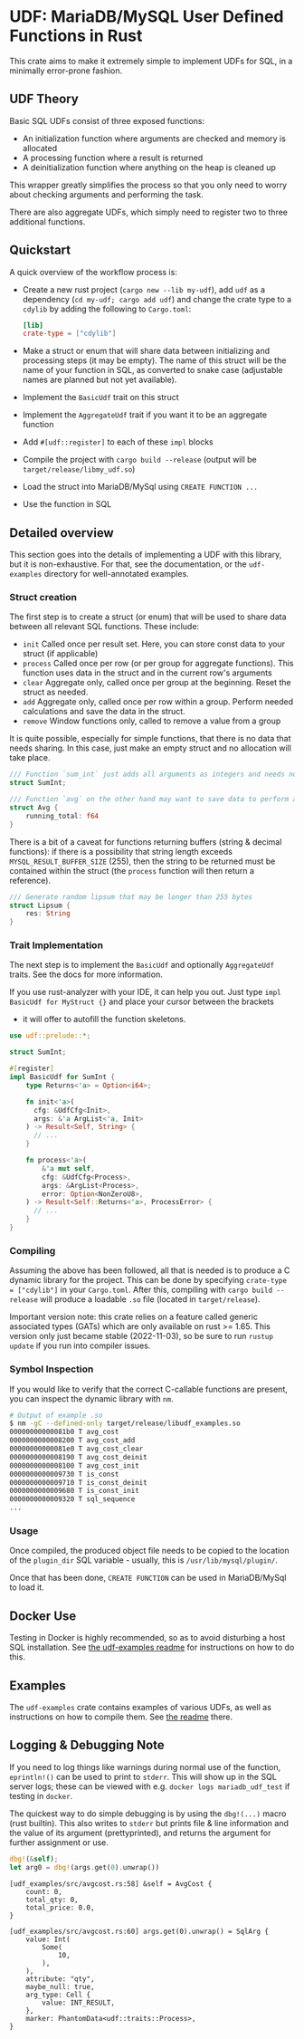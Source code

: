 # UDF: MariaDB/MySQL User Defined Functions in Rust

This crate aims to make it extremely simple to implement UDFs for SQL, in a
minimally error-prone fashion.


## UDF Theory

Basic SQL UDFs consist of three exposed functions:

- An initialization function where arguments are checked and memory is allocated
- A processing function where a result is returned
- A deinitialization function where anything on the heap is cleaned up

This wrapper greatly simplifies the process so that you only need to worry about
checking arguments and performing the task.

There are also aggregate UDFs, which simply need to register two to three
additional functions.

## Quickstart

A quick overview of the workflow process is:

- Create a new rust project (`cargo new --lib my-udf`), add `udf` as a
  dependency (`cd my-udf; cargo add udf`) and change the crate type to a
  `cdylib` by adding the following to `Cargo.toml`:

  ```toml
  [lib]
  crate-type = ["cdylib"]
  ```

- Make a struct or enum that will share data between initializing and processing
  steps (it may be empty). The name of this struct will be the name of your
  function in SQL, as converted to snake case (adjustable names are planned but
  not yet available).
- Implement the `BasicUdf` trait on this struct
- Implement the `AggregateUdf` trait if you want it to be an aggregate function
- Add `#[udf::register]` to each of these `impl` blocks
- Compile the project with `cargo build --release` (output will be
  `target/release/libmy_udf.so`)
- Load the struct into MariaDB/MySql using `CREATE FUNCTION ...`
- Use the function in SQL

## Detailed overview

This section goes into the details of implementing a UDF with this library, but
it is non-exhaustive. For that, see the documentation, or the `udf-examples`
directory for well-annotated examples.

### Struct creation

The first step is to create a struct (or enum) that will be used to share data
between all relevant SQL functions. These include:

- `init` Called once per result set. Here, you can store const data to your
  struct (if applicable)
- `process` Called once per row (or per group for aggregate functions). This
  function uses data in the struct and in the current row's arguments
- `clear` Aggregate only, called once per group at the beginning. Reset the
  struct as needed.
- `add` Aggregate only, called once per row within a group. Perform needed
  calculations and save the data in the struct.
- `remove` Window functions only, called to remove a value from a group

It is quite possible, especially for simple functions, that there is no data
that needs sharing. In this case, just make an empty struct and no allocation
will take place.


```rust
/// Function `sum_int` just adds all arguments as integers and needs no shared data
struct SumInt;

/// Function `avg` on the other hand may want to save data to perform aggregation
struct Avg {
    running_total: f64
}
```

There is a bit of a caveat for functions returning buffers (string & decimal
functions): if there is a possibility that string length exceeds
`MYSQL_RESULT_BUFFER_SIZE` (255), then the string to be returned must be
contained within the struct (the `process` function will then return a
reference).

```rust
/// Generate random lipsum that may be longer than 255 bytes
struct Lipsum {
    res: String
}
```

### Trait Implementation

The next step is to implement the `BasicUdf` and optionally `AggregateUdf`
traits. See the docs for more information.

If you use rust-analyzer with your IDE, it can help you out. Just type
`impl BasicUdf for MyStruct {}` and place your cursor between the brackets
- it will offer to autofill the function skeletons.

```rust
use udf::prelude::*;

struct SumInt;

#[register]
impl BasicUdf for SumInt {
    type Returns<'a> = Option<i64>;

    fn init<'a>(
      cfg: &UdfCfg<Init>,
      args: &'a ArgList<'a, Init>
    ) -> Result<Self, String> {
      // ...
    }

    fn process<'a>(
        &'a mut self,
        cfg: &UdfCfg<Process>,
        args: &ArgList<Process>,
        error: Option<NonZeroU8>,
    ) -> Result<Self::Returns<'a>, ProcessError> {
      // ...
    }
}
```

### Compiling

Assuming the above has been followed, all that is needed is to produce a C
dynamic library for the project. This can be done by specifying
`crate-type = ["cdylib"]` in your `Cargo.toml`. After this, compiling with
`cargo build --release` will produce a loadable `.so` file (located in
`target/release`).

Important version note: this crate relies on a feature called generic associated
types (GATs) which are only available on rust >= 1.65. This version only just
became stable (2022-11-03), so be sure to run `rustup update` if you run into
compiler issues.

### Symbol Inspection

If you would like to verify that the correct C-callable functions are present,
you can inspect the dynamic library with `nm`.

```sh
# Output of example .so
$ nm -gC --defined-only target/release/libudf_examples.so
00000000000081b0 T avg_cost
0000000000008200 T avg_cost_add
00000000000081e0 T avg_cost_clear
0000000000008190 T avg_cost_deinit
0000000000008100 T avg_cost_init
0000000000009730 T is_const
0000000000009710 T is_const_deinit
0000000000009680 T is_const_init
0000000000009320 T sql_sequence
...
```

### Usage

Once compiled, the produced object file needs to be copied to the location of
the `plugin_dir` SQL variable - usually, this is `/usr/lib/mysql/plugin/`.

Once that has been done, `CREATE FUNCTION` can be used in MariaDB/MySql to load
it.


## Docker Use

Testing in Docker is highly recommended, so as to avoid disturbing a host SQL
installation. See [the udf-examples readme](udf-examples/README.md) for
instructions on how to do this.


## Examples

The `udf-examples` crate contains examples of various UDFs, as well as
instructions on how to compile them. See [the readme](udf-examples/README.md)
there.


## Logging & Debugging Note

If you need to log things like warnings during normal use of the function,
`eprintln!()` can be used to print to `stderr`. This will show up in the SQL
server logs; these can be viewed with e.g. `docker logs mariadb_udf_test` if
testing in `docker`.


The quickest way to do simple debugging is by using the `dbg!(...)` macro (rust
builtin). This also writes to `stderr` but prints file & line information and
the value of its argument (prettyprinted), and returns the argument for further
assignment or use.

```rust
dbg!(&self);
let arg0 = dbg!(args.get(0).unwrap())
```

```
[udf_examples/src/avgcost.rs:58] &self = AvgCost {
    count: 0,
    total_qty: 0,
    total_price: 0.0,
}

[udf_examples/src/avgcost.rs:60] args.get(0).unwrap() = SqlArg {
    value: Int(
        Some(
            10,
        ),
    ),
    attribute: "qty",
    maybe_null: true,
    arg_type: Cell {
        value: INT_RESULT,
    },
    marker: PhantomData<udf::traits::Process>,
}
```
